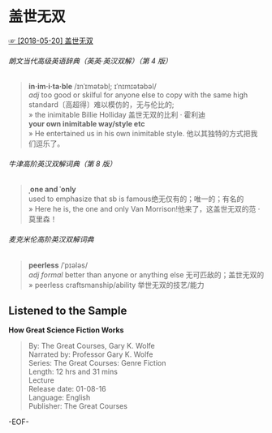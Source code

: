 # 盖世无双  
[☞ [2018-05-20] 盖世无双 ](https://mp.weixin.qq.com/s/U2Ef_wX83ib7aN8NPLGtdw)    
  
###### 朗文当代高级英语辞典（英英·英汉双解）（第 4 版）  
>**in·im·i·ta·ble** /ɪ​nˈɪ​mətəbḷ; ɪ​ˈnɪ​mɪətəbəl/  
*adj* too good or skilful for anyone else to copy with the same high standard〔高超得〕难以模仿的，无与伦比的;  
» the inimitable Billie Holliday 盖世无双的比利 · 霍利迪  
**your own inimitable way/style etc**  
» He entertained us in his own inimitable style. 他以其独特的方式把我们逗乐了。  
  
###### 牛津高阶英汉双解词典（第 8 版）  
>**ˌone and ˈonly**  
used to emphasize that sb is famous绝无仅有的；唯一的；有名的  
» Here he is, the one and only Van Morrison!他来了，这盖世无双的范 · 莫里森！  
  
###### 麦克米伦高阶英汉双解词典  
>**peerless** /ˈpɪələs/  
*adj formal*  better than anyone or anything else 无可匹敌的；盖世无双的  
» peerless craftsmanship/ability 举世无双的技艺/能力  
  
## Listened to the Sample  
**How Great Science Fiction Works**  
>By: The Great Courses, Gary K. Wolfe  
Narrated by: Professor Gary K. Wolfe  
Series: The Great Courses: Genre Fiction  
Length: 12 hrs and 31 mins  
Lecture  
Release date: 01-08-16  
Language: English  
Publisher: The Great Courses  
  
  
-EOF-  
